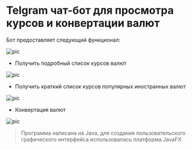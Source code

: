 # Telgram чат-бот для просмотра курсов и конвертации валют

Бот предоставляет следующий функционал:

![pic](https://ibb.co/z8RJnSD)

+ Получить подробный список курсов валют
 
![pic](https://i.ibb.co/58hyfwV/Bot2.png)

+ Получить краткий список курсов популярных иностранных валют
 
![pic](https://i.ibb.co/X5680bd/Bot3.png)

+ Конвертация валют

![pic](https://i.ibb.co/P6VkXm9/Bot4.png)

> Программа написана на Java, для создания пользовательского 
> графического интерфейса использовалась платформа JavaFX
